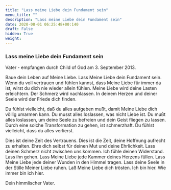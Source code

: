 ```yaml
---
title: "Lass meine Liebe dein Fundament sein"
menu_title: ""
description: "Lass meine Liebe dein Fundament sein"
date: 2020-08-01 06:25:48+00:140
draft: False
hidden: True
weight:
---
```

### Lass meine Liebe dein Fundament sein

Vater - empfangen durch Child of God am 3. September 2013.

Baue dein Leben auf Meine Liebe. Lass Meine Liebe dein Fundament sein. Wenn du voll vertrauen und fühlen kannst, dass Meine Liebe für immer da ist, wirst du dich nie wieder allein fühlen. Meine Liebe wird deine Lasten erleichtern. Der Schmerz wird nachlassen. In deinem Herzen und deiner Seele wird der Friede dich finden.

Du fühlst vielleicht, daß du alles aufgeben mußt, damit Meine Liebe dich völlig umarmen kann. Du musst alles loslassen, was nicht Liebe ist. Du mußt alles loslassen, um deine Seele zu befreien und dein Geist fliegen zu lassen. Durch eine solche Transformation zu gehen, ist schmerzhaft. Du fühlst vielleicht, dass du alles verlierst.

Dies ist deine Zeit des Vertrauens. Dies ist die Zeit, deine Hoffnung aufrecht zu erhalten. Ehre dich selbst für deinen Mut und deine Ehrlichkeit. Lass deinen Schmerz nicht zwischen uns kommen. Ich fühle deinen Widerstand. Lass ihn gehen. Lass Meine Liebe jede Kammer deines Herzens füllen. Lass Meine Liebe jede deiner Wunden in den Himmel tragen. Lass deine Seele in der Stille Meiner Liebe ruhen. Laß Meine Liebe dich trösten. Ich bin hier. Wie immer bin ich hier.

Dein himmlischer Vater.
